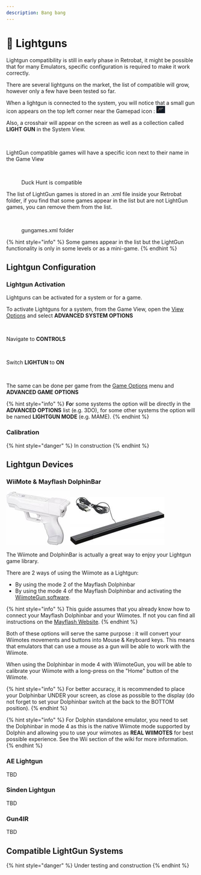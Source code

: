 ```yaml
---
description: Bang bang
---
```


# 🔫 Lightguns

Lightgun compatibility is still in early phase in Retrobat, it might be possible that for many Emulators, specific configuration is required to make it work correctly.

There are several lightguns on the market, the list of compatible will grow, however only a few have been tested so far.



When a lightgun is connected to the system, you will notice that a small gun icon appears on the top left corner near the Gamepad icon : ![](<../../../.gitbook/assets/image (3).png>)

Also, a crosshair will appear on the screen as well as a collection called **LIGHT GUN** in the System View.

<figure><img src="https://i.imgur.com/YDBWOrd.png" alt=""><figcaption></figcaption></figure>

LightGun compatible games will have a specific icon next to their name in the Game View

<figure><img src="https://i.imgur.com/rbFVyjA.png" alt=""><figcaption><p>Duck Hunt is compatible</p></figcaption></figure>

The list of LightGun games is stored in an .xml file inside your Retrobat folder, if you find that some games appear in the list but are not LightGun games, you can remove them from the list.

<figure><img src="https://i.imgur.com/WrtdDbz.png" alt=""><figcaption><p>gungames.xml folder</p></figcaption></figure>

{% hint style="info" %}
Some games appear in the list but the LightGun functionality is only in some levels or as a mini-game.
{% endhint %}

## Lightgun Configuration

### Lightgun Activation

Lightguns can be activated for a system or for a game.

To activate Lightguns for a system, from the Game View, open the [View Options](../../../navigation/view-options.md) and select **ADVANCED SYSTEM OPTIONS**

<figure><img src="https://i.imgur.com/rfmZxeu.png" alt=""><figcaption></figcaption></figure>

Navigate to **CONTROLS**

<figure><img src="https://i.imgur.com/lbqvjVS.png" alt=""><figcaption></figcaption></figure>

Switch **LIGHTUN** to **ON**

<figure><img src="https://i.imgur.com/rpt8cBZ.png" alt=""><figcaption></figcaption></figure>

The same can be done per game from the [Game Options](../../../navigation/game-options.md) menu and **ADVANCED GAME OPTIONS**

{% hint style="info" %}
**Fo**r some systems the option will be directly in the **ADVANCED OPTIONS** list (e.g. 3DO), for some other systems the option will be named **LIGHTGUN MODE** (e.g. MAME).
{% endhint %}

### Calibration

{% hint style="danger" %}
In construction
{% endhint %}

## Lightgun Devices

### WiiMote & Mayflash DolphinBar

![](../../../.gitbook/assets/image.png)![](<../../../.gitbook/assets/image (1).png>)

The Wiimote and DolphinBar is actually a great way to enjoy your Lightgun game library.

There are 2 ways of using the Wiimote as a Lightgun:

* By using the mode 2 of the Mayflash Dolphinbar
* By using the mode 4 of the Mayflash Dolphinbar and activating the [WiimoteGun software](wiimotegun.md).

{% hint style="info" %}
This guide assumes that you already know how to connect your Mayflash Dolphinbar and your Wiimotes. If not you can find all instructions on the [Mayflash Website](https://www.mayflash.com/product/6.html).
{% endhint %}

Both of these options will serve the same purpose : it will convert your Wiimotes movements and buttons into Mouse & Keyboard keys. This means that emulators that can use a mouse as a gun will be able to work with the Wiimote.

When using the Dolphinbar in mode 4 with WiimoteGun, you will be able to calibrate your Wiimote with a long-press on the "Home" button of the Wiimote.

{% hint style="info" %}
For better accuracy, it is recommended to place your Dolphinbar UNDER your screen, as close as possible to the display (do not forget to set your Dolphinbar switch at the back to the BOTTOM position).
{% endhint %}

{% hint style="info" %}
For Dolphin standalone emulator, you need to set the Dolphinbar in mode 4 as this is the native Wiimote mode supported by Dolphin and allowing you to use your wiimotes as **REAL WIIMOTES** for best possible experience. See the Wii section of the wiki for more information.
{% endhint %}

### AE Lightgun

TBD

### Sinden Lightgun

TBD

### Gun4IR

TBD

## Compatible LightGun Systems

{% hint style="danger" %}
Under testing and construction
{% endhint %}

